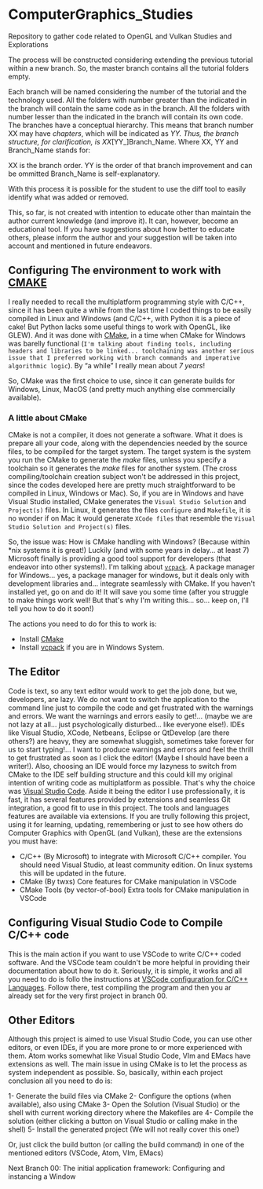 # ComputerGraphics_Studies

Repository to gather code related to OpenGL and Vulkan Studies and Explorations

The process will be constructed considering extending the previous tutorial within a new branch. So, the master branch contains all the tutorial folders empty.

Each branch will be named considering the number of the tutorial and the technology used. All the folders with number greater than the indicated in the branch will contain the same code as in the branch. All the folders with number lesser than the indicated in the branch will contain its own code.
The branches have a conceptual hierarchy. This means that branch number XX may have _chapters_, which will be indicated as _YY.
Thus, the branch structure, for clarification, is XX_[YY_]Branch_Name. Where XX, YY and Branch_Name stands for:

XX is the branch order.
YY is the order of that branch improvement and can be ommitted
Branch_Name is self-explanatory.

With this process it is possible for the student to use the diff tool to easily identify what was added or removed.

This, so far, is not created with intention to educate other than maintain the author current knowledge (and improve it). It can, however, become an educational tool. If you have suggestions about how better to educate others, please inform the author and your suggestion will be taken into account and mentioned in future endeavors.

## Configuring The environment to work with [CMAKE](https://cmake.org/)

I really needed to recall the multiplatform programming style with C/C++, since it has been quite a while from the last time I coded things to be easily compiled in Linux and Windows (and C/C++, with Python it is a piece of cake! But Python lacks some useful things to work with OpenGL, like GLEW). And it was done with [CMake](https://cmake.org/), in a time when CMake for Windows was barelly functional (`I'm talking about finding tools, including headers and libraries to be linked... toolchaining was another serious issue that I preferred working with branch commands and imperative algorithmic logic`). By “a while” I really mean about *7 years*!

So, CMake was the first choice to use, since it can generate builds for Windows, Linux, MacOS (and pretty much anything else commercially available).

### A little about CMake

  CMake is not a compiler, it does not generate a software. What it does is prepare all your code, along with the dependencies needed by the source files, to be compiled for the target system.
  The target system is the system you run the CMake to generate the *make* files, unless you specify a toolchain so it generates the *make* files for another system. (The cross compiling/toolchain creation subject won't be addressed in this project, since the codes developed here are pretty much straightforward to be compiled in Linux, Windows or Mac).
  So, if you are in Windows and have Visual Studio installed, CMake generates the `Visual Studio Solution` and `Project(s)` files. In Linux, it generates the files `configure` and `Makefile`, it is no wonder if on Mac it would generate `XCode files` that resemble the `Visual Studio Solution and Project(s)` files.

So, the issue was: How is CMake handling with Windows? (Because within *nix systems it is great!)
Luckily (and with some years in delay... at least 7) Microsoft finally is providing a good tool support for developers (that endeavor into other systems!). I'm talking about [`vcpack`](https://docs.microsoft.com/en-us/cpp/build/vcpkg?view=vs-2019). A package manager for Windows... yes, a package manager for windows, but it deals only with development libraries and... integrate seamlessly with CMake. If you haven't installed yet, go on and do it! It will save you some time (after you struggle to make things work well! But that's why I'm writing this... so... keep on, I'll tell you how to do it soon!)

The actions you need to do for this to work is:

* Install [CMake](https://cmake.org/)
* Install [vcpack](https://docs.microsoft.com/en-us/cpp/build/vcpkg?view=vs-2019) if you are in Windows System.

## The Editor

Code is text, so any text editor would work to get the job done, but we, developers, are lazy. We do not want to switch the application to the command line just to compile the code and get frustrated with the warnings and errors. We want the warnings and errors easily to get!... (maybe we are not lazy at all... just psychologically disturbed... like everyone else!).
IDEs like Visual Studio, XCode, Netbeans, Eclipse or QtDevelop (are there others?) are heavy, they are somewhat sluggish, sometimes take forever for us to start typing!... I want to produce warnings and errors and feel the thrill to get frustrated as soon as I click the editor! (Maybe I should have been a writer!). Also, choosing an IDE would force my lazyness to switch from CMake to the IDE self building structure and this could kill my original intention of writing code as multiplatform as possible.
That's why the choice was [Visual Studio Code](https://code.visualstudio.com/). Aside it being the editor I use professionally, it is fast, it has several features provided by extensions and seamless Git integration, a good fit to use in this project.
The tools and languages features are available via extensions. If you are trully following this project, using it for learning, updating, remembering or just to see how others do Computer Graphics with OpenGL (and Vulkan), these are the extensions you must have:

* C/C++ (By Microsoft) to integrate with Microsoft C/C++ compiler. You should need Visual Studio, at least community edition. On linux systems this will be updated in the future.
* CMake (By twxs) Core features for CMake manipulation in VSCode
* CMake Tools (by vector-of-bool) Extra tools for CMake manipulation in VSCode

## Configuring Visual Studio Code to Compile C/C++ code

This is the main action if you want to use VSCode to write C/C++ coded software. And the VSCode team couldn't be more helpful in providing their documentation about how to do it. Seriously, it is simple, it works and all you need to do is follo the instructions at [VSCode configuration for C/C++ Languages](https://code.visualstudio.com/docs/languages/cpp).
Follow there, test compiling the program and then you ar already set for the very first project in branch 00.

## Other Editors

Although this project is aimed to use Visual Studio Code, you can use other editors, or even IDEs, if you are more prone to or more experienced with them.
Atom works somewhat like Visual Studio Code, VIm and EMacs have extensions as well. The main issue in using CMake is to let the process as system independent as possible. So, basically, within each project conclusion all you need to do is:

1- Generate the build files via CMake
2- Configure the options (when available), also using CMake
3- Open the Solution (Visual Studio) or the shell with current working directory where the Makefiles are
4- Compile the solution (either clicking a button on Visual Studio or calling make in the shell)
5- Install the generated project (We will not really cover this one!)

Or, just click the build button (or calling the build command) in one of the mentioned editors (VSCode, Atom, VIm, EMacs)

Next Branch 00: The initial application framework: Configuring and instancing a Window

